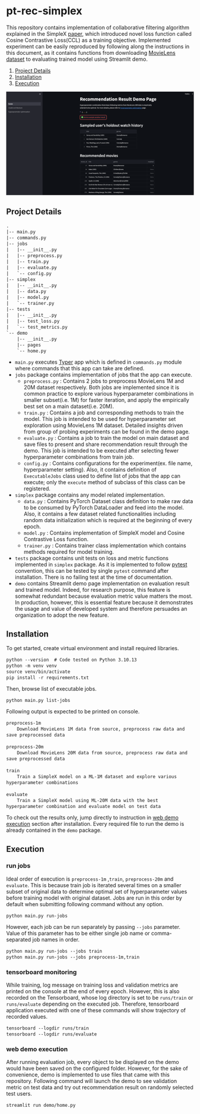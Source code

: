 # pt-rec-simplex

This repository contains implementation of collaborative filtering algorithm explained in the SimpleX [paper](https://arxiv.org/abs/2109.12613), which introduced novel loss function called Cosine Contrastive Loss(CCL) as a training objective. Implemented experiment can be easily reproduced by following along the instructions in this document, as it contains functions from downloading [MovieLens dataset](https://grouplens.org/datasets/movielens/) to evaluating trained model using Streamlit demo.

1. [Project Details](#project-details)
2. [Installation](#installation)
3. [Execution](#execution)

![demo thumbnail](/demo/images/thumbnail.png)

## Project Details

```text
.
|-- main.py
|-- commands.py
|-- jobs
|   |-- __init__.py
|   |-- preprocess.py
|   |-- train.py
|   |-- evaluate.py
|   `-- config.py
|-- simplex
|   |-- __init__.py
|   |-- data.py
|   |-- model.py
|   `-- trainer.py
|-- tests
|   |-- __init__.py
|   |-- test_loss.py
|   `-- test_metrics.py
`-- demo
    |-- __init__.py
    |-- pages
    `-- home.py
```

* `main.py` executes [Typer](https://typer.tiangolo.com/) app which is defined in `commands.py` module where commands that this app can take are defined. 
* `jobs` package contains implementation of jobs that the app can execute.
  * `preprocess.py` : Contains 2 jobs to preprocess MovieLens 1M and 20M dataset respectively. Both jobs are implemented since it is common practice to explore various hyperparameter combinations in smaller subset(i.e. 1M) for faster iteration, and apply the empirically best set on a main dataset(i.e. 20M).
  * `train.py` : Contains a job and corresponding methods to train the model. This job is intended to be used for hyperparameter set exploration using MovieLens 1M dataset. Detailed insights driven from group of probing experiments can be found in the demo page.
  * `evaluate.py` : Contains a job to train the model on main dataset and save files to present and share recommendation result through the demo. This job is intended to be executed after selecting fewer hyperparameter combinations from train job.
  * `config.py` : Contains configurations for the experiment(ex. file name, hyperparameter setting). Also, it contains definition of `ExecutableJobs` class used to define list of jobs that the app can execute; only the `execute` method of subclass of this class can be registered.
* `simplex` package contains any model related implementation.
  * `data.py` : Contains PyTorch Dataset class definition to make raw data to be consumed by PyTorch DataLoader and feed into the model. Also, it contains a few dataset related functionalities including random data initialization which is required at the beginning of every epoch. 
  * `model.py` : Contains implementation of SimpleX model and Cosine Contrastive Loss function.
  * `trainer.py` : Contains trainer class implementation which contains methods required for model training.
* `tests` package contains unit tests on loss and metric functions implemented in `simplex` package. As it is implemented to follow [pytest](https://docs.pytest.org/en/latest/) convention, this can be tested by single `pytest` command after installation. There is no failing test at the time of documentation. 
* `demo` contains Streamlit demo page implementation on evaluation result and trained model. Indeed, for research purpose, this feature is somewhat redundant because evaluation metric value matters the most. In production, however, this is essential feature because it demonstrates the usage and value of developed system and therefore persuades an organization to adopt the new feature.

## Installation

To get started, create virtual environment and install required libraries.

```shell
python --version  # Code tested on Python 3.10.13
python -m venv venv
source venv/bin/activate
pip install -r requirements.txt
```

Then, browse list of executable jobs.

```shell
python main.py list-jobs
```

Following output is expected to be printed on console.

```text
preprocess-1m 
    Download MovieLens 1M data from source, preprocess raw data and save preprocessed data
    
preprocess-20m 
    Download MovieLens 20M data from source, preprocess raw data and save preprocessed data
    
train 
    Train a SimpleX model on a ML-1M dataset and explore various hyperparameter combinations
    
evaluate 
    Train a SimpleX model using ML-20M data with the best hyperparameter combination and evaluate model on test data
```

To check out the results only, jump directly to instruction in [web demo execution](#web-demo-execution) section after installation. Every required file to run the demo is already contained in the `demo` package.

## Execution

### run jobs

Ideal order of execution is `preprocess-1m` ,`train`, `preprocess-20m` and `evaluate`. This is because train job is iterated several times on a smaller subset of original data to determine optimal set of hyperparameter values before training model with original dataset. Jobs are run in this order by default when submitting following command without any option.

```shell
python main.py run-jobs
```

However, each job can be run separately by passing `--jobs` parameter. Value of this parameter has to be either single job name or comma-separated job names in order. 

```shell
python main.py run-jobs --jobs train
python main.py run-jobs --jobs preprocess-1m,train
```

### tensorboard monitoring

While training, log message on training loss and validation metrics are printed on the console at the end of every epoch. However, this is also recorded on the Tensorboard, whose log directory is set to be `runs/train` or `runs/evaluate` depending on the executed job. Therefore, tensorboard application executed with one of these commands will show trajectory of recorded values.

```shell
tensorboard --logdir runs/train
tensorboard --logdir runs/evaluate
```

### web demo execution

After running evaluation job, every object to be displayed on the demo would have been saved on the configured folder. However, for the sake of convenience, demo is implemented to use files that came with this repository. Following command will launch the demo to see validation metric on test data and try out recommendation result on randomly selected test users.

```shell
streamlit run demo/home.py
```
